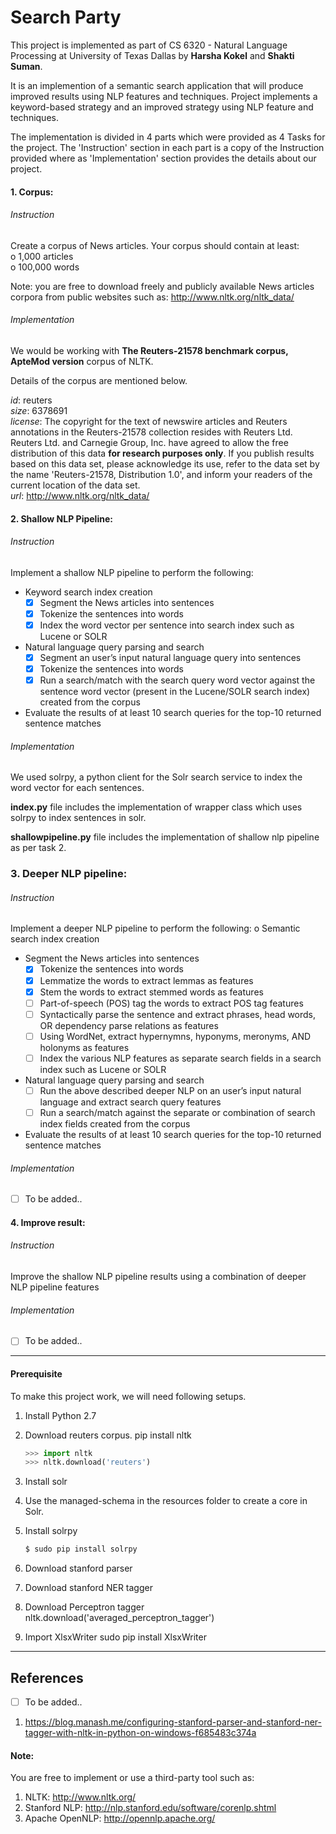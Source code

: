 # Search Party

This project is implemented as part of CS 6320 - Natural Language Processing at University of Texas Dallas by **Harsha Kokel** and **Shakti Suman**.

It is an implemention of a semantic search application that will produce improved results using NLP features and techniques. Project implements a keyword-based strategy and an improved strategy using NLP feature and techniques.

The implementation is divided in 4 parts which were provided as 4 Tasks for the project. The 'Instruction' section in each part is a copy of the Instruction provided where as 'Implementation' section provides the details about our project.

#### 1. Corpus:

###### Instruction  
Create a corpus of News articles. Your corpus should contain at least:  
o 1,000 articles  
o 100,000 words  

Note: you are free to download freely and publicly available News articles corpora from
public websites such as: http://www.nltk.org/nltk_data/

###### Implementation  

We would be working with **The Reuters-21578 benchmark corpus, ApteMod version** corpus of NLTK.

Details of the corpus are mentioned below.

*id*: reuters  
*size*: 6378691  
*license*: The copyright for the text of newswire articles and Reuters annotations in the Reuters-21578 collection resides with Reuters Ltd. Reuters Ltd. and Carnegie Group, Inc. have agreed to allow the free distribution of this data **for research purposes only**. If you publish results based on this data set, please acknowledge its use, refer to the data set by the name 'Reuters-21578, Distribution 1.0', and inform your readers of the current location of the data set.  
*url*: http://www.nltk.org/nltk_data/


#### 2. Shallow NLP Pipeline:

###### Instruction  
Implement a shallow NLP pipeline to perform the following:  
- Keyword search index creation  
  - [x]  Segment the News articles into sentences  
  - [x]  Tokenize the sentences into words  
  - [x]  Index the word vector per sentence into search index such as Lucene or SOLR  
- Natural language query parsing and search  
  - [x]  Segment an user’s input natural language query into sentences  
  - [x]  Tokenize the sentences into words  
  - [x]  Run a search/match with the search query word vector against the sentence word vector (present in the Lucene/SOLR search index) created from the corpus  
- Evaluate the results of at least 10 search queries for the top-10 returned sentence matches

###### Implementation

We used solrpy, a python client for the Solr search service to index the word vector for each sentences.

**index.py** file includes the implementation of wrapper class which uses solrpy to index sentences in solr.

**shallowpipeline.py** file includes the implementation of shallow nlp pipeline as per task 2.

### 3. Deeper NLP pipeline:  

###### Instruction  
Implement a deeper NLP pipeline to perform the following: o Semantic search index creation
- Segment the News articles into sentences
  - [x] Tokenize the sentences into words
  - [x] Lemmatize the words to extract lemmas as features
  - [x] Stem the words to extract stemmed words as features
  - [ ] Part-of-speech (POS) tag the words to extract POS tag features
  - [ ] Syntactically parse the sentence and extract phrases, head words, OR dependency parse relations as features
  - [ ] Using WordNet, extract hypernymns, hyponyms, meronyms, AND holonyms as features
  - [ ] Index the various NLP features as separate search fields in a search index such as Lucene or SOLR
- Natural language query parsing and search
  - [ ] Run the above described deeper NLP on an user’s input natural language and extract search query features
  - [ ] Run a search/match against the separate or combination of search index fields created from the corpus
- Evaluate the results of at least 10 search queries for the top-10 returned sentence matches


###### Implementation  

- [ ] To be added..

#### 4. Improve result:

###### Instruction  
Improve the shallow NLP pipeline results using a combination of deeper NLP pipeline features

###### Implementation  

- [ ] To be added..

---

#### Prerequisite

To make this project work, we will need following setups.

1.  Install Python 2.7
2.  Download reuters corpus.
pip install nltk
    ```python  
    >>> import nltk
    >>> nltk.download('reuters')
    ```

3. Install solr
4. Use the managed-schema in the resources folder to create a core in Solr.
5. Install solrpy

    ```bash
    $ sudo pip install solrpy
    ```
6. Download stanford parser
7. Download stanford NER tagger
8. Download Perceptron tagger
nltk.download('averaged_perceptron_tagger')
9. Import XlsxWriter
   sudo pip install XlsxWriter


---
## References

- [ ] To be added..

1. https://blog.manash.me/configuring-stanford-parser-and-stanford-ner-tagger-with-nltk-in-python-on-windows-f685483c374a

#### Note:
You are free to implement or use a third-party tool such as:
1. NLTK: http://www.nltk.org/
2. Stanford NLP: http://nlp.stanford.edu/software/corenlp.shtml
3. Apache OpenNLP: http://opennlp.apache.org/
